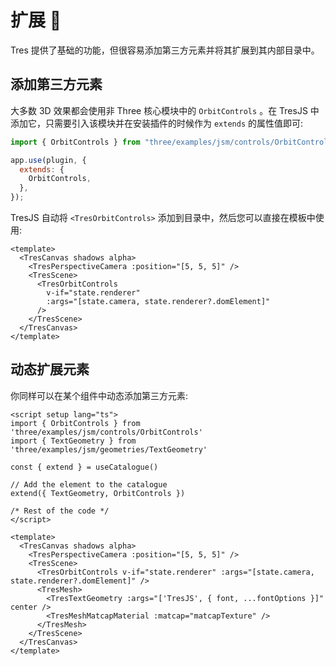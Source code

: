 # 扩展 🔌

Tres 提供了基础的功能，但很容易添加第三方元素并将其扩展到其内部目录中。

## 添加第三方元素

大多数 3D 效果都会使用非 Three 核心模块中的 `OrbitControls` 。在 TresJS 中添加它，只需要引入该模块并在安装插件的时候作为 `extends` 的属性值即可:

```js
import { OrbitControls } from "three/examples/jsm/controls/OrbitControls";

app.use(plugin, {
  extends: {
    OrbitControls,
  },
});
```

TresJS 自动将 `<TresOrbitControls>` 添加到目录中，然后您可以直接在模板中使用:

```vue
<template>
  <TresCanvas shadows alpha>
    <TresPerspectiveCamera :position="[5, 5, 5]" />
    <TresScene>
      <TresOrbitControls
        v-if="state.renderer"
        :args="[state.camera, state.renderer?.domElement]"
      />
    </TresScene>
  </TresCanvas>
</template>
```

## 动态扩展元素 <Badge type="tip" text="^1.1.0" />

你同样可以在某个组件中动态添加第三方元素:

```vue{2,3,5,8,17,19}
<script setup lang="ts">
import { OrbitControls } from 'three/examples/jsm/controls/OrbitControls'
import { TextGeometry } from 'three/examples/jsm/geometries/TextGeometry'

const { extend } = useCatalogue()

// Add the element to the catalogue
extend({ TextGeometry, OrbitControls })

/* Rest of the code */
</script>

<template>
  <TresCanvas shadows alpha>
    <TresPerspectiveCamera :position="[5, 5, 5]" />
    <TresScene>
      <TresOrbitControls v-if="state.renderer" :args="[state.camera, state.renderer?.domElement]" />
      <TresMesh>
        <TresTextGeometry :args="['TresJS', { font, ...fontOptions }]" center />
        <TresMeshMatcapMaterial :matcap="matcapTexture" />
      </TresMesh>
    </TresScene>
  </TresCanvas>
</template>
```
